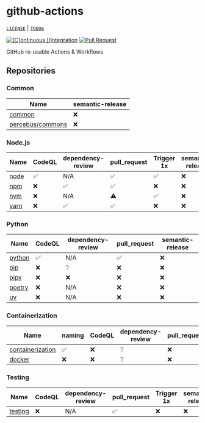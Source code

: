 # github-actions

[`LICENSE`](./LICENSE.md) | [`TODO`s](./TODO.md)

[![[C]ontinuous [I]ntegration](https://github.com/percebus/github-actions/actions/workflows/always.yml/badge.svg)](https://github.com/percebus/github-actions/actions/workflows/always.yml) [![Pull Request](https://github.com/percebus/github-actions/actions/workflows/pull_request.yml/badge.svg?event=pull_request)](https://github.com/percebus/github-actions/actions/workflows/pull_request.yml)

GitHub re-usable Actions &amp; Workflows

## Repositories

### Common

| Name                                                        | semantic-release |
| ----------------------------------------------------------- | ---------------- |
| [common](https://github.com/percebus/github-actions-common) | ❌               |
| [percebus/commons](https://github.com/percebus/commons)     | ❌               |

### Node.js

| Name                                                    | CodeQL | dependency-review | pull_request | Trigger 1x | semantic-release |
| ------------------------------------------------------- | ------ | ----------------- | ------------ | ---------- | ---------------- |
| [node](https://github.com/percebus/github-actions-node) | ✅     | N/A               | ✅           | ✅         | ❌               |
| [npm](https://github.com/percebus/github-actions-npm)   | ❌     | ✅                | ✅           | ❌         | ❌               |
| [nvm](https://github.com/percebus/github-actions-nvm)   | ❌     | N/A               | ⚠️           | ✅         | ❌               |
| [yarn](https://github.com/percebus/github-actions-yarn) | ❌     | ✅                | ✅           | ❌         | ❌               |

### Python

| Name                                                        | CodeQL | dependency-review | pull_request | semantic-release |
| ----------------------------------------------------------- | ------ | ----------------- | ------------ | ---------------- |
| [python](https://github.com/percebus/github-actions-python) | ✅     | N/A               | ✅           | ❌               |
| [pip](https://github.com/percebus/github-actions-pip)       | ❌     | ❔                | ❌           | ❌               |
| [pipx](https://github.com/percebus/github-actions-pipx)     | ❌     | ❌                | ❌           | ❌               |
| [poetry](https://github.com/percebus/github-actions-poetry) | ❌     | N/A               | ❌           | ❌               |
| [uv](https://github.com/percebus/github-actions-uv)         | ❌     | N/A               | ❌           | ❌               |

### Containerization

| Name                                                                            | naming | CodeQL | dependency-review | pull_request | Trigger 1x | semantic-release |
| ------------------------------------------------------------------------------- | ------ | ------ | ----------------- | ------------ | ---------- | ---------------- |
| [containerization](https://github.com/percebus/github-actions-containerization) | ✅     | ❌     | ❔                | ❌           | ❌         | ❌               |
| [docker](https://github.com/percebus/github-actions-docker)                     | ❌     | ❌     | ❔                | ❌           | ❌         | ❌               |

### Testing

| Name                                                          | CodeQL | dependency-review | pull_request | Trigger 1x | semantic-release |
| ------------------------------------------------------------- | ------ | ----------------- | ------------ | ---------- | ---------------- |
| [testing](https://github.com/percebus/github-actions-testing) | ❌     | N/A               | ✅           | ❌         | ❌               |
